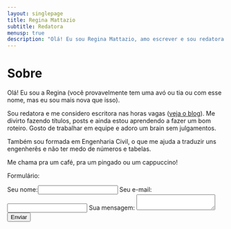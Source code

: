 ```yaml
---
layout: singlepage
title: Regina Mattazio
subtitle: Redatora
menusp: true
description: "Olá! Eu sou Regina Mattazio, amo escrever e sou redatora. Esse é meu site, aqui você encontra portfólio, blog, currículo e contato. Sinta-se bem vindo!"
---
```


# Sobre

Olá! Eu sou a Regina (você provavelmente tem uma avó ou tia ou com esse nome, mas eu sou mais nova que isso).  

Sou redatora e me considero escritora nas horas vagas ([veja o blog](./pessoal)). Me divirto fazendo títulos, posts e ainda estou aprendendo a fazer um bom roteiro. Gosto de trabalhar em equipe e adoro um brain sem julgamentos.  

Também sou formada em Engenharia Civil, o que me ajuda a traduzir uns engenherês e não ter medo de números e tabelas.  

Me chama pra um café, pra um pingado ou um cappuccino!  



Formulário:

<form
  action="https://formspree.io/f/mjvprglr"
  method="POST" target="_blank" 
>
  <label>Seu nome:<input type="text" name="Nome">
  </label>
  <label>Seu e-mail:<input type="text" name="E-mail">
  </label>
  <label>Sua mensagem:
    <textarea name="Mensagem"></textarea>
  </label>
  <button type="submit" class="botao">Enviar</button>
</form>


